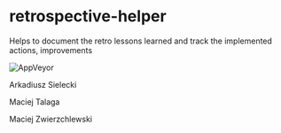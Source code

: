 # retrospective-helper
Helps to document the retro lessons learned and track the implemented actions, improvements

![AppVeyor](https://ci.appveyor.com/api/projects/status/8mlgtyidag6gonae?svg=true)

Arkadiusz Sielecki

Maciej Talaga

Maciej Zwierzchlewski
